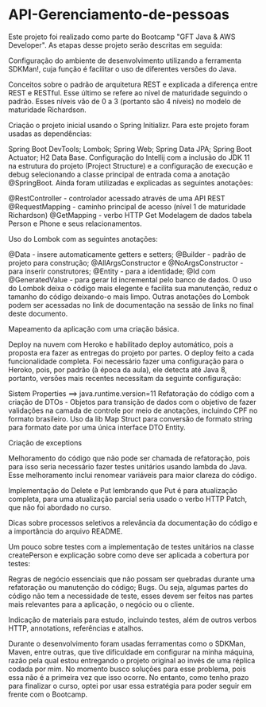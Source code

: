 # API-Gerenciamento-de-pessoas

Este projeto foi realizado como parte do Bootcamp "GFT Java & AWS Developer".
As etapas desse projeto serão descritas em seguida:

Configuração do ambiente de desenvolvimento utilizando a ferramenta SDKMan!, cuja função é facilitar o uso de diferentes versões do Java.

Conceitos sobre o padrão de arquitetura REST e explicada a diferença entre REST e RESTful. Esse último se refere ao nível de maturidade seguindo o padrão. Esses níveis vão de 0 a 3 (portanto são 4 níveis) no modelo de maturidade Richardson.

Criação o projeto inicial usando o Spring Initializr. Para este projeto foram usadas as dependências:

Spring Boot DevTools;
Lombok;
Spring Web;
Spring Data JPA;
Spring Boot Actuator;
H2 Data Base.
Configuração do Intellij com a inclusão do JDK 11 na estrutura do projeto (Project Structure) e a configuração de execução e debug selecionando a classe principal de entrada coma a anotação @SpringBoot. Ainda foram utilizadas e explicadas as seguintes anotações:

@RestController - controlador acessado através de uma API REST
@RequestMapping - caminho principal de acesso (nível 1 de maturidade Richardson)
@GetMapping - verbo HTTP Get
Modelagem de dados tabela Person e Phone e seus relacionamentos.

Uso do Lombok com as seguintes anotações:

@Data - insere automaticamente getters e setters;
@Builder - padrão de projeto para construção;
@AllArgsConstructor e @NoArgsConstructor - para inserir construtores;
@Entity - para a identidade;
@Id com @GeneratedValue - para gerar Id incremental pelo banco de dados.
O uso do Lombok deixa o código mais elegente e facilita sua manutenção, reduz o tamanho do código deixando-o mais limpo. Outras anotações do Lombok podem ser acessadas no link de documentação na sessão de links no final deste documento.

Mapeamento da aplicação com uma criação básica.

Deploy na nuvem com Heroko e habilitado deploy automático, pois a proposta era fazer as entregas do projeto por partes. O deploy feito a cada funcionalidade completa. Foi necessário fazer uma configuração para o Heroko, pois, por padrão (à época da aula), ele detecta até Java 8, portanto, versões mais recentes necessitam da seguinte configuração:

Sistem Properties ==> java.runtime.version=11
Refatoração do código com a criação de DTOs - Objetos para transição de dados com o objetivo de fazer validações na camada de controle por meio de anotações, incluindo CPF no formato brasileiro. Uso da lib Map Struct para conversão de formato string para formato date por uma única interface DTO Entity.

Criação de exceptions

Melhoramento do código que não pode ser chamada de refatoração, pois para isso seria necessário fazer testes unitários usando lambda do Java. Esse melhoramento inclui renomear variáveis para maior clareza do código.

Implementação do Delete e Put lembrando que Put é para atualização completa, para uma atualização parcial seria usado o verbo HTTP Patch, que não foi abordado no curso.

Dicas sobre processos seletivos a relevância da documentação do código e a importância do arquivo README.

Um pouco sobre testes com a implementação de testes unitários na classe createPerson e explicação sobre como deve ser aplicada a cobertura por testes:

Regras de negócio essenciais que não possam ser quebradas durante uma refatoração ou manutenção do código;
Bugs.
Ou seja, algumas partes do código não tem a necessidade de teste, esses devem ser feitos nas partes mais relevantes para a aplicação, o negócio ou o cliente.

Indicação de materiais para estudo, incluindo testes, além de outros verbos HTTP, annotations, referências e atalhos.

Durante o desenvolvimento foram usadas ferramentas como o SDKMan, Maven, entre outras, que tive dificuldade em configurar na minha máquina, razão pela qual estou entregando o projeto original ao invés de uma réplica codada por mim. No momento busco soluções para esse problema, pois essa não é a primeira vez que isso ocorre. No entanto, como tenho prazo para finalizar o curso, optei por usar essa estratégia para poder seguir em frente com o Bootcamp.
